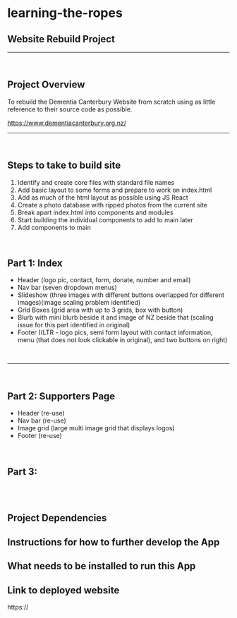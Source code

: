 # learning-the-ropes

## Website Rebuild Project

---

<br>

## Project Overview

To rebuild the Dementia Canterbury Website from scratch using as little reference to their source code as possible.

https://www.dementiacanterbury.org.nz/

---

<br>

## Steps to take to build site

1. Identify and create core files with standard file names
2. Add basic layout to some forms and prepare to work on index.html
3. Add as much of the html layout as possible using JS React
4. Create a photo database with ripped photos from the current site
5. Break apart index.html into components and modules
6. Start building the individual components to add to main later
7. Add components to main

<br>

## Part 1: Index

- Header (logo pic, contact, form, donate, number and email)
- Nav bar (seven dropdown menus)
- Slideshow (three images with different buttons overlapped for different images)(image scaling problem identified)
- Grid Boxes (grid area with up to 3 grids, box with button)
- Blurb with mini blurb beside it and image of NZ beside that (scaling issue for this part identified in original)
- Footer ((LTR - logo pics, semi form layout with contact information, menu (that does not look clickable in original), and two buttons on right)

<br>

---

<br>

## Part 2: Supporters Page

- Header (re-use)
- Nav bar (re-use)
- Image grid (large multi image grid that displays logos)
- Footer (re-use)

<br>

## Part 3:

<br>

<br>

## Project Dependencies

## Instructions for how to further develop the App

## What needs to be installed to run this App

## Link to deployed website

https://
